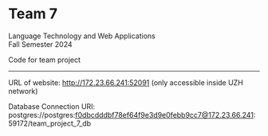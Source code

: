 # Team 7

Language Technology and Web Applications  
Fall Semester 2024

Code for team project

---

URL of website: http://172.23.66.241:52091
(only accessible inside UZH network)

Database Connection URI: postgres://postgres:f0dbcdddbf78ef64f9e3d9e0febb9cc7@172.23.66.241:59172/team_project_7_db
